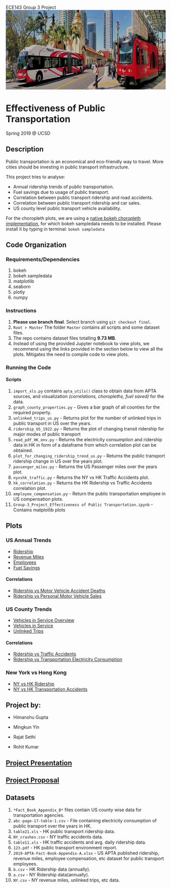ECE143 Group 3 Project
<img src="w_BusTrolley_SantaFe.jpg" height="250" width="1550" alt="SDMTS">

# Effectiveness of Public Transportation

Spring 2019 @ UCSD

## Description
Public transportation is an economical and eco-friendly way to travel. More cities should be investing in public transport infrastructure.

This project tries to analyse:

* Annual ridership trends of public transportation.
* Fuel savings due to usage of public transport.
* Correlation between public transport ridership and road accidents.
* Correlation between public transport ridership and car sales.
* US county level public transport vehicle availability.


For the choropleth plots, we are using a [native bokeh choropleth implementation](http://bokeh.pydata.org/en/0.11.1/docs/gallery/choropleth.html), for which bokeh sampledata needs to be installed.
Please install it by typing in terminal: `bokeh sampledata`
## Code Organization 

### Requirements/Dependencies

1. bokeh
2. bokeh sampledata
3. matplotlib 
4. seaborn
5. plotly
6. numpy

### Instructions
1. **Please use branch final**. Select branch using `git checkout final`.
2. `
Root > Master
`
The folder `Master` contains all scripts and some dataset files.
3. The repo contains dataset files totalling **9.73 MB**.
4. Instead of using the provided Jupyter notebook to view plots, we recommend using the links provided in the section below to view all the plots. Mitigates the need to compile code to view plots.
### Running the Code
#### Scripts
1. `import_xls.py` contains `apta_utils()` class to obtain data from APTA sources, and visualization *(correlations, choropleths, fuel saved)* for the data.
2. `graph_county_properties.py` - Gives a bar graph of all counties for the required property.
3. `unlinked_trips_us.py` - Returns plot for the number of unlinked trips in public transport in US over the years.
4. `ridership_US_1922.py` - Returns the plot of changing transit ridership for major modes of public transport
5. `read_pdf_HK_env.py` - Returns the electricity consumption and ridership data in HK in form of a dataframe from which correlation plot can be obtained.
6. `plot_for_changing_ridership_trend_us.py` - Returns the public transport ridership change in US over the years plot.
7. `passenger_miles.py` - Returns the US Passenger miles over the years plot.
8. `nyvshk_traffic.py` - Returns the NY vs HK Traffic Accidents plot.
9. `hk_correlation.py` - Returns the HK Ridership vs Traffic Accidents correlation plot.
10. `employee_compensation.py` - Return the public transportation employee in US compensation plots.
11. `Group-3_Project_Effectiveness of Public Transportation.ipynb` - Contains matplotlib plots


## Plots
### US Annual Trends
* [Ridership](http://acsweb.ucsd.edu/~rokumar/ridership_from_1922_rajat.html)
* [Revenue Miles](http://acsweb.ucsd.edu/~rokumar/miles_rajat_final.html)
* [Employees](http://acsweb.ucsd.edu/~rokumar/employee_compensation_us_rajat.html)
* [Fuel Savings](http://acsweb.ucsd.edu/~rokumar/employee_compensation_us_rajat.html)
#### Correlations
* [Ridership vs Motor Vehicle Accident Deaths](http://acsweb.ucsd.edu/~rokumar/corrTvD.jpg)
* [Ridership vs Personal Motor Vehicle Sales](http://acsweb.ucsd.edu/~rokumar/corrTvT.jpg)
### US County Trends
* [Vehicles in Service Overview](http://acsweb.ucsd.edu/~rokumar/VehiclesinService(per1000persons).html)
* [Vehicles in Service](http://acsweb.ucsd.edu/~rokumar/vehicles_in_service.html)
* [Unlinked Trips](http://acsweb.ucsd.edu/~rokumar/unlinked_trips.html)
#### Correlations
* [Ridership vs Traffic Accidents](http://acsweb.ucsd.edu/~rokumar/corrAvT.jpg)
* [Ridership vs Transportation Electricity Consumption](http://acsweb.ucsd.edu/~rokumar/corrAvE.jpg)
### New York vs Hong Kong
* [NY vs HK Ridership](http://acsweb.ucsd.edu/~rokumar/ny_vs_hk_ridership.html)
* [NY vs HK Transportation Accidents](http://acsweb.ucsd.edu/~rokumar/nyvshk_traffic.html)

## Project by:
* Himanshu Gupta

* Mingkun Yin

* Rajat Sethi

+ Rohit Kumar

[Project Presentation](https://drive.google.com/a/eng.ucsd.edu/file/d/1Bk8idTlstwerVcrGewY6Z3Pjgp48-w7_/view?usp=sharing)
---
[Project Proposal](https://drive.google.com/a/eng.ucsd.edu/file/d/1tMI7DCHLvUNBs6RAQkT9LqQ2Diw3NZZU/view?usp=sharing)
---

## Datasets
1. `*Fact_Book_Appendix_B*` files contain US county wise data for transportation agencies.
2. `abc-page-17-table-1.csv` - File containing electricity consumption of public transport over the years in HK.
3. `table21.xls` - HK public transport ridership data.
4. `NY_crashes.csv` - NY traffic accidents data.
5. `table11.xls` - HK traffic accidents and avg. daily ridership data.
6. `123.pdf` - HK public transport environment report.
7. `2019-APTA-Fact-Book-Appendix-A.xlsx` - US APTA published ridership, revenue miles, employee compensation, etc dataset for public transport employees.
8. `b.csv` - HK Ridership data (annually).
9. `a.csv` - NY Ridership data(annually).
10. `NY.csv` - NY revenue miles, unlinked trips, etc data.